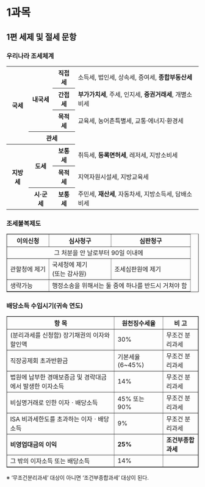 # 1과목

## 1편 세제 및 절세 문항

### 우리나라 조세체계

<table>
  <tr>
    <th rowspan="4">국세</th>
    <th rowspan="3">내국세</th>
    <th>직접세</th>
    <td>소득세, 법인세, 상속세, 증여세, <b>종합부동산세</b></td>
  </tr>
  <tr>
    <th>간접세</th>
    <td><b>부가가치세</b>, 주세, 인지세, <b>중권거래세</b>, 개별소비세</td>
  </tr>
  <tr>
    <th>목적세</th>
    <td>교육세, 농어촌특별세, 교통·에너지·환경세</td>
  </tr>
  <tr>
    <th colspan="2">관세</th>
    <td></td>
  </tr>
  <tr>
    <th rowspan="3">지방세</th>
    <th rowspan="2">도세</th>
    <th>보통세</th>
    <td>취득세, <b>등록면허세</b>, 레저세, 지방소비세</td>
  </tr>
  <tr>
    <th>목적세</th>
    <td>지역자원시설세, 지방교육세</td>
  </tr>
  <tr>
    <th>시·군세</th>
    <th>보통세</th>
    <td>주민세, <b>재산세</b>, 자동차세, 지방소득세, 담배소비세</td>
  </tr>
</table>

### 조세불복제도

<table border="1" cellspacing="0" cellpadding="8">
  <tr>
    <th>이의신청</th>
    <th>심사청구</th>
    <th>심판청구</th>
  </tr>
  <tr>
    <td colspan="3" align="center">그 처분을 안 날로부터 90일 이내에</td>
  </tr>
  <tr>
    <td>관할청에 제기</td>
    <td>국세청에 제기<br>(또는 감사원)</td>
    <td>조세심판원에 제기</td>
  </tr>
  <tr>
    <td>생략가능</td>
    <td colspan="2">행정소송을 위해서는 둘 중에 하나를 반드시 거쳐야 함</td>
  </tr>
</table>

### 배당소득 수입시기(귀속 연도)

<table border="1" cellspacing="0" cellpadding="5">
  <thead>
    <tr>
      <th>항 목</th>
      <th>원천징수세율</th>
      <th>비 고</th>
    </tr>
  </thead>
  <tbody>
    <tr>
      <td>(분리과세를 신청함) 장기채권의 이자와 할인액</td>
      <td>30%</td>
      <td>무조건 분리과세</td>
    </tr>
    <tr>
      <td>직장공제회 초과반환금</td>
      <td>기본세율 (6~45%)</td>
      <td>무조건 분리과세</td>
    </tr>
    <tr>
      <td>법원에 납부한 경매보증금 및 경락대금에서 발생한 이자소득</td>
      <td>14%</td>
      <td>무조건 분리과세</td>
    </tr>
    <tr>
      <td>비실명거래로 인한 이자ㆍ배당소득</td>
      <td>45% 또는 90%</td>
      <td>무조건 분리과세</td>
    </tr>
    <tr>
      <td>ISA 비과세한도를 초과하는 이자ㆍ배당소득</td>
      <td>9%</td>
      <td>무조건 분리과세</td>
    </tr>
    <tr>
      <td><strong>비영업대금의 이익</strong></td>
      <td><strong>25%</strong></td>
      <td><strong>조건부종합과세</strong></td>
    </tr>
    <tr>
      <td>그 밖의 이자소득 또는 배당소득</td>
      <td>14%</td>
      <td></td>
    </tr>
  </tbody>
</table>

<p style="margin-top: 10px;">
  ※ ‘무조건분리과세’ 대상이 아니면 ‘조건부종합과세’ 대상이 된다.
</p>
